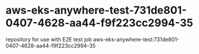# aws-eks-anywhere-test-731de801-0407-4628-aa44-f9f223cc2994-35
repository for use with E2E test job aws-eks-anywhere-test:731de801-0407-4628-aa44-f9f223cc2994-35
